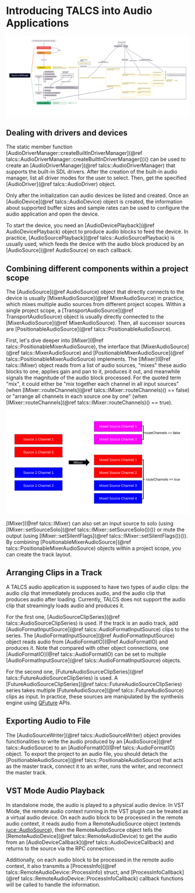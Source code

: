 # Introducing TALCS into Audio Applications

![TALCS in DiffScope](https://raw.githubusercontent.com/CrSjimo/talcs/main/doc/talcs_in_diffscope.svg)

## Dealing with drivers and devices

The static member function [AudioDriverManager::createBuiltInDriverManager](@ref talcs::AudioDriverManager::createBuiltInDriverManager())() can be used to create an [AudioDriverManager](@ref talcs::AudioDriverManager) that supports the built-in SDL drivers. After the creation of the built-in audio manager, list all driver modes for the user to select. Then,  get the specified [AudioDriver](@ref talcs::AudioDriver) object.

Only after the initialization can audio devices be listed and created. Once an [AudioDevice](@ref talcs::AudioDevice) object is created, the information about supported buffer sizes and sample rates can be used to configure the audio application and open the device.

To start the device, you need an [AudioDevicePlayback](@ref AudioDevicePlayback) object to produce audio blocks to feed the device. In practice, [AudioSourcePlayback](@ref talcs::AudioSourcePlayback) is usually used, which feeds the device with the audio block produced by an [AudioSource](@ref AudioSource) on each callback.

## Combining different components within a project scope

The [AudioSource](@ref AudioSource) object that directly connects to the device is usually [MixerAudioSource](@ref MixerAudioSource) in practice, which mixes multiple audio sources from different project scopes. Within a single project scope, a [TransportAudioSource](@ref TransportAudioSource) object is usually directly connected to the [MixerAudioSource](@ref MixerAudioSource). Then, all successor sources are [PositionableAudioSource](@ref talcs::PositionableAudioSource).

First, let's dive deeper into [IMixer](@ref talcs::PositionableMixerAudioSource), the interface that [MixerAudioSource](@ref talcs::MixerAudioSource) and [PositionableMixerAudioSource](@ref talcs::PositionableMixerAudioSource) implements. The [IMixer](@ref talcs::IMixer) object reads from a list of audio sources, "mixes" these audio blocks to one, applies gain and pan to it, produces it out, and meanwhile signals the magnitude of the audio block processed. For the quoted term "mix", it could either be "mix together each channel in all input sources" (when [IMixer::routeChannels](@ref talcs::IMixer::routeChannels)() == false) or "arrange all channels in each source one by one" (when [IMixer::routeChannels](@ref talcs::IMixer::routeChannels)() == true).

![IMixer Diagram](https://raw.githubusercontent.com/CrSjimo/talcs/main/doc/imixer.svg)

[IMixer](@ref talcs::IMixer) can also set an input source to solo (using [IMixer::setSourceSolo](@ref talcs::IMixer::setSourceSolo())()) or mute the output (using [IMixer::setSilentFlags](@ref talcs::IMixer::setSilentFlags())()). By combining [PositionableMixerAudioSource](@ref talcs::PositionableMixerAudioSource) objects within a project scope, you can create the track layout.

## Arranging Clips in a Track

A TALCS audio application is supposed to have two types of audio clips: the audio clip that immediately produces audio, and the audio clip that produces audio after loading. Currently, TALCS does not support the audio clip that streamingly loads audio and produces it.

For the first one, [AudioSourceClipSeries](@ref talcs::AudioSourceClipSeries) is used. If the track is an audio track, add [AudioFormatInputSource](@ref talcs::AudioFormatInputSource) clips to the series. The [AudioFormatInputSource](@ref AudioFormatInputSource) object reads audio from [AudioFormatIO](@ref AudioFormatIO) and produces it. Note that compared with other object connections, one [AudioFormatIO](@ref talcs::AudioFormatIO) can be set to multiple [AudioFormatInputSource](@ref talcs::AudioFormatInputSource) objects.

For the second one, [FutureAudioSourceClipSeries](@ref talcs::FutureAudioSourceClipSeries) is used. A [FutureAudioSourceClipSeries](@ref talcs::FutureAudioSourceClipSeries) series takes multiple [FutureAudioSource](@ref talcs::FutureAudioSource) clips as input. In practice, these sources are manipulated by the synthesis engine using [QFuture](https://doc.qt.io/qt-5/qfuture.html) APIs.

## Exporting Audio to File

The [AudioSourceWriter](@ref talcs::AudioSourceWriter) object provides functionalities to write the audio produced by an [AudioSource](@ref talcs::AudioSource) to an [AudioFormatIO](@ref talcs::AudioFormatIO) object. To export the project to an  audio file, you should detach the [PositionableAudioSource](@ref talcs::PositionableAudioSource) that acts as the master track, connect it to an writer, runs the writer, and reconnect the master track.

## VST Mode Audio Playback

In standalone mode, the audio is played to a physical audio device. In VST Mode, the remote audio context running in the VST plugin can be treated as a virtual audio device. On each audio block to be processed in the remote audio context, it reads audio from a RemoteAudioSource object (extends [juce::AudioSource](https://docs.juce.com/master/classAudioSource.html)), then the RemoteAudioSource object tells the [RemoteAudioDevice](@ref talcs::RemoteAudioDevice) to get the audio from an [AudioDeviceCallback](@ref talcs::AudioDeviceCallback) and returns to the source via the RPC connection.

Additionally, on each audio block to be processed in the remote audio context, it also transmits a [ProcessInfo](@ref talcs::RemoteAudioDevice::ProcessInfo) struct, and [ProcessInfoCallback](@ref talcs::RemoteAudioDevice::ProcessInfoCallback) callback functions will be called to handle the information.